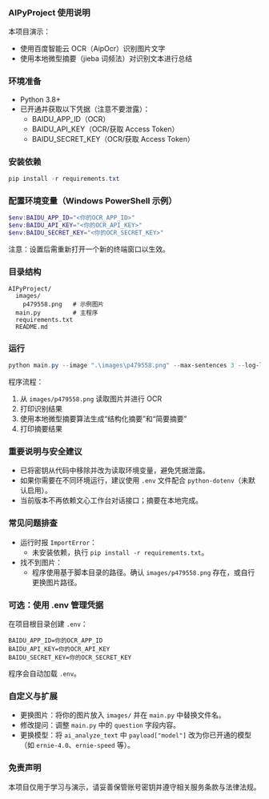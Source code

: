 ### AIPyProject 使用说明

本项目演示：
- 使用百度智能云 OCR（AipOcr）识别图片文字
- 使用本地微型摘要（jieba 词频法）对识别文本进行总结

### 环境准备
- Python 3.8+
- 已开通并获取以下凭据（注意不要泄露）：
  - BAIDU_APP_ID（OCR）
  - BAIDU_API_KEY（OCR/获取 Access Token）
  - BAIDU_SECRET_KEY（OCR/获取 Access Token）

### 安装依赖
```powershell
pip install -r requirements.txt
```

### 配置环境变量（Windows PowerShell 示例）
```powershell
$env:BAIDU_APP_ID="<你的OCR_APP_ID>"
$env:BAIDU_API_KEY="<你的OCR_API_KEY>"
$env:BAIDU_SECRET_KEY="<你的OCR_SECRET_KEY>"

```
注意：设置后需重新打开一个新的终端窗口以生效。

### 目录结构
```
AIPyProject/
  images/
    p479558.png   # 示例图片
  main.py         # 主程序
  requirements.txt
  README.md
```

### 运行
```powershell
python main.py --image ".\images\p479558.png" --max-sentences 3 --log-level INFO
```
程序流程：
1) 从 `images/p479558.png` 读取图片并进行 OCR
2) 打印识别结果
3) 使用本地微型摘要算法生成“结构化摘要”和“简要摘要”
4) 打印摘要结果

### 重要说明与安全建议
- 已将密钥从代码中移除并改为读取环境变量，避免凭据泄露。
- 如果你需要在不同环境运行，建议使用 `.env` 文件配合 `python-dotenv`（未默认启用）。
- 当前版本不再依赖文心工作台对话接口；摘要在本地完成。

### 常见问题排查
- 运行时报 `ImportError`：
  - 未安装依赖，执行 `pip install -r requirements.txt`。
- 找不到图片：
  - 程序使用基于脚本目录的路径。确认 `images/p479558.png` 存在，或自行更换图片路径。

### 可选：使用 .env 管理凭据
在项目根目录创建 `.env`：
```
BAIDU_APP_ID=你的OCR_APP_ID
BAIDU_API_KEY=你的OCR_API_KEY
BAIDU_SECRET_KEY=你的OCR_SECRET_KEY
```
程序会自动加载 `.env`。

### 自定义与扩展
- 更换图片：将你的图片放入 `images/` 并在 `main.py` 中替换文件名。
- 修改提问：调整 `main.py` 中的 `question` 字段内容。
- 更换模型：将 `ai_analyze_text` 中 `payload["model"]` 改为你已开通的模型（如 `ernie-4.0`、`ernie-speed` 等）。

### 免责声明
本项目仅用于学习与演示，请妥善保管账号密钥并遵守相关服务条款与法律法规。

